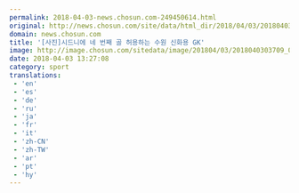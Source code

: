 ```yaml
---
permalink: 2018-04-03-news.chosun.com-249450614.html
original: http://news.chosun.com/site/data/html_dir/2018/04/03/2018040303797.html
domain: news.chosun.com
title: '[사진]시드니에 네 번째 골 허용하는 수원 신화용 GK'
image: http://image.chosun.com/sitedata/image/201804/03/2018040303709_0.jpg
date: 2018-04-03 13:27:08
category: sport
translations: 
 - 'en'
 - 'es'
 - 'de'
 - 'ru'
 - 'ja'
 - 'fr'
 - 'it'
 - 'zh-CN'
 - 'zh-TW'
 - 'ar'
 - 'pt'
 - 'hy'
---
```


